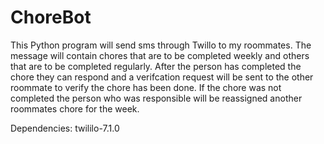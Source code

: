 # ChoreBot

This Python program will send sms through Twillo to my roommates. The message will contain chores that are to be completed weekly and others that are to be
completed regularly. After the person has completed the chore they can respond and a verifcation request will be sent to the other roommate to verify the chore has been done. If the chore was not completed the person who was responsible will be reassigned another roommates chore for the week.

Dependencies:
twililo-7.1.0
